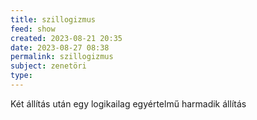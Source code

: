 ```yaml
---
title: szillogizmus
feed: show
created: 2023-08-21 20:35
date: 2023-08-27 08:38
permalink: szillogizmus
subject: zenetöri
type: 
---
```


Két állítás után egy logikailag egyértelmű harmadik állítás